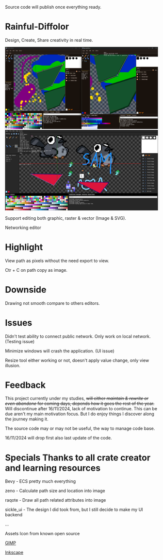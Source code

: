 Source code will publish once everything ready.

# Rainful-Diffolor
Design, Create, Share creativity in real time.

![image](https://github.com/Chssam/Rainful-Diffolor/blob/main/Display/Screen%201.png?raw=true)
![image](https://github.com/Chssam/Rainful-Diffolor/blob/main/Display/Rainful%20Diffolor%201730888099418544700.png?raw=true)

Support editing both graphic, raster & vector (Image & SVG).

Networking editor

# Highlight

View path as pixels without the need export to view.

Ctr + C on path copy as image.

# Downside

Drawing not smooth compare to others editors.

# Issues

Didn't test ability to connect public network. Only work on local network. (Testing issue)

Minimize windows will crash the application. (UI issue)

Resize tool either working or not, doesn't apply value change, only view illusion.

# Feedback

This project currently under my studies,
~~will either _maintain & rewrite or even abandone_ for coming days,
depends how it goes the rest of the year.~~
Will discontinue after 16/11/2024, lack of motivation to continue.
This can be due aren't my main motivation focus.
But I do enjoy things I discover along the journey making it.

The source code may or may not be useful, the way to manage code base.

16/11/2024 will drop first also last update of the code.

# Specials Thanks to all crate creator and learning resources

Bevy - ECS pretty much everything

zeno - Calculate path size and location into image

raqote - Draw all path related attributes into image

sickle_ui - The design I did took from, but I still decide to make my UI backend

...

Assets Icon from known open source

[GIMP](https://www.gimp.org/)

[Inkscape](https://inkscape.org/)
